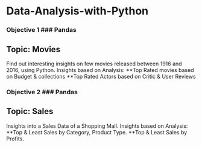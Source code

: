 # Data-Analysis-with-Python

### Objective 1 ### Pandas ##
## Topic: Movies ##
Find out interesting insights on few movies released between 1916 and 2016, using Python.
Insights based on Analysis:
**Top Rated movies based on Budget & collections 
**Top Rated Actors based on Critic & User Reviews

### Objective 2 ### Pandas ##
## Topic: Sales ##
Insights into a Sales Data of a Shopping Mall. 
Insights based on Analysis:
**Top & Least Sales by Category, Product Type.
**Top & Least Sales by Profits.

